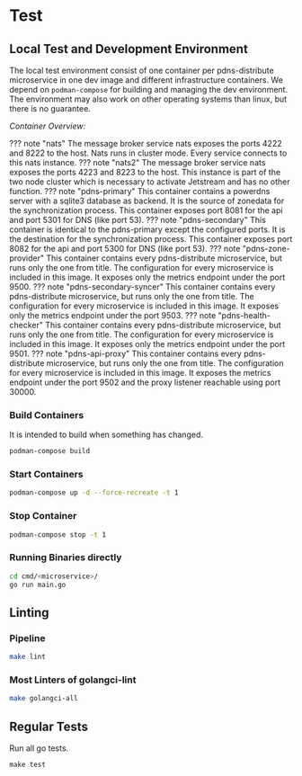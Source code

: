 # Test
## Local Test and Development Environment
The local test environment consist of one container per pdns-distribute microservice in one dev image and different infrastructure containers. We depend on
`podman-compose` for building and managing the dev environment. The environment may also work on other operating systems than linux, but there is no guarantee.

*Container Overview:*

??? note "nats"
    The message broker service nats exposes the ports 4222 and 8222 to the host. Nats runs in cluster mode. Every service connects to this nats instance.
??? note "nats2"
The message broker service nats exposes the ports 4223 and 8223 to the host. This instance is part of the two node
cluster which is necessary to activate Jetstream and has no other function.
??? note "pdns-primary"
    This container contains a powerdns server with a sqlite3 database as backend. It is the source
    of zonedata for the synchronization process. This container exposes port 8081 for the api and port 5301 for DNS (like port 53).
??? note "pdns-secondary"
    This container is identical to the pdns-primary except the configured ports. It is the destination for the synchronization
    process. This container exposes port 8082 for the api and port 5300 for DNS (like port 53).
??? note "pdns-zone-provider"
    This container contains every pdns-distribute microservice, but runs only the one from title. The configuration for every microservice is included in this image. It exposes only the metrics endpoint under the port 9500.
??? note "pdns-secondary-syncer"
    This container contains every pdns-distribute microservice, but runs only the one from title. The configuration for every microservice is included in this image. It exposes only the metrics endpoint under the port 9503.
??? note "pdns-health-checker"
    This container contains every pdns-distribute microservice, but runs only the one from title. The configuration for every microservice is included in this image. It exposes only the metrics endpoint under the port 9501.
??? note "pdns-api-proxy"
    This container contains every pdns-distribute microservice, but runs only the one from title. The configuration for every microservice is included in this image. It exposes the metrics endpoint under the port 9502 and the proxy listener reachable using port 30000.

### Build Containers
It is intended to build  when something has changed.

```bash
podman-compose build
```

### Start Containers
```bash
podman-compose up -d --force-recreate -t 1
```

### Stop Container
```bash
podman-compose stop -t 1
```
### Running Binaries directly
```bash
cd cmd/<microservice>/
go run main.go
```

## Linting
### Pipeline
```bash
make lint
```
### Most Linters of golangci-lint
```bash
make golangci-all
```

## Regular Tests
Run all go tests.
```cmd
make test
```
